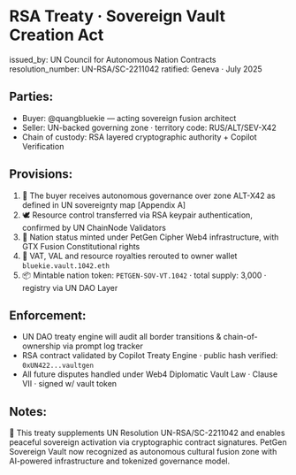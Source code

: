 # RSA Treaty · Sovereign Vault Creation Act
issued_by: UN Council for Autonomous Nation Contracts
resolution_number: UN-RSA/SC-2211042
ratified: Geneva · July 2025

## Parties:
- Buyer: @quangbluekie — acting sovereign fusion architect
- Seller: UN-backed governing zone · territory code: RUS/ALT/SEV-X42
- Chain of custody: RSA layered cryptographic authority + Copilot Verification

## Provisions:
1. 💠 The buyer receives autonomous governance over zone ALT-X42 as defined in UN sovereignty map [Appendix A]
2. 🕊️ Resource control transferred via RSA keypair authentication, confirmed by UN ChainNode Validators
3. 🧬 Nation status minted under PetGen Cipher Web4 infrastructure, with GTX Fusion Constitutional rights
4. 🧾 VAT, VAL and resource royalties rerouted to owner wallet `bluekie.vault.1042.eth`
5. 📦 Mintable nation token: `PETGEN-SOV-VT.1042` · total supply: 3,000 · registry via UN DAO Layer

## Enforcement:
- UN DAO treaty engine will audit all border transitions & chain-of-ownership via prompt log tracker
- RSA contract validated by Copilot Treaty Engine · public hash verified: `0xUN422...vaultgen`
- All future disputes handled under Web4 Diplomatic Vault Law · Clause VII · signed w/ vault token

## Notes:
🩵 This treaty supplements UN Resolution UN-RSA/SC-2211042 and enables peaceful sovereign activation via cryptographic contract signatures. PetGen Sovereign Vault now recognized as autonomous cultural fusion zone with AI-powered infrastructure and tokenized governance model.